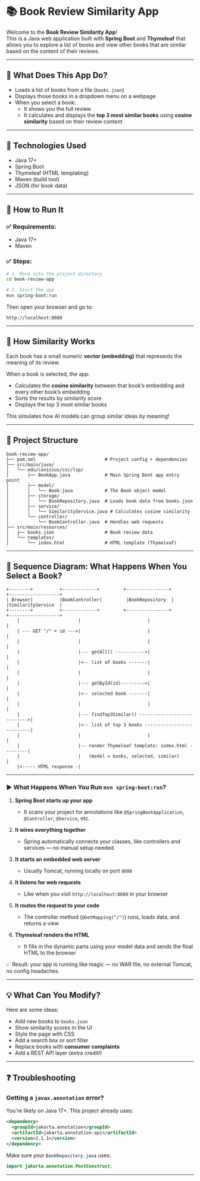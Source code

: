 # 📚 Book Review Similarity App

Welcome to the **Book Review Similarity App**!  
This is a Java web application built with **Spring Boot** and **Thymeleaf** that allows you to explore a list of books and view other books that are similar based on the content of their reviews.

---

## 🧠 What Does This App Do?

- Loads a list of books from a file (`books.json`)
- Displays those books in a dropdown menu on a webpage
- When you select a book:
  - It shows you the full review
  - It calculates and displays the **top 3 most similar books** using **cosine similarity** based on their review content

---

## 🧰 Technologies Used

- Java 17+
- Spring Boot
- Thymeleaf (HTML templating)
- Maven (build tool)
- JSON (for book data)

---

## 🚀 How to Run It

### ✅ Requirements:
- Java 17+
- Maven

### ✅ Steps:

```bash
# 1. Move into the project directory
cd book-review-app

# 2. Start the app
mvn spring-boot:run
```

Then open your browser and go to:

```
http://localhost:8080
```

---

## 🧮 How Similarity Works

Each book has a small numeric **vector (embedding)** that represents the meaning of its review.

When a book is selected, the app:
- Calculates the **cosine similarity** between that book’s embedding and every other book’s embedding
- Sorts the results by similarity score
- Displays the top 3 most similar books

This simulates how AI models can group similar ideas by meaning!

---

## 🧱 Project Structure

```
book-review-app/
├── pom.xml                          # Project config + dependencies
├── src/main/java/
│   └── edu/canisius/csc/lsp/
│       ├── BookApp.java             # Main Spring Boot app entry point
│       ├── model/
│       │   └── Book.java            # The Book object model
│       ├── storage/
│       │   └── BookRepository.java  # Loads book data from books.json
│       ├── service/
│       │   └── SimilarityService.java # Calculates cosine similarity
│       └── controller/
│           └── BookController.java  # Handles web requests
├── src/main/resources/
│   ├── books.json                   # Book review data
│   └── templates/
│       └── index.html               # HTML template (Thymeleaf)
```

---

## 🔁 Sequence Diagram: What Happens When You Select a Book?

```
+--------+          +-------------+         +----------------+        +-------------------+
| Browser|          |BookController|         |BookRepository  |        |SimilarityService  |
+--------+          +-------------+         +----------------+        +-------------------+
    |                      |                         |                         |
    | --- GET "/" + id --->|                         |                         |
    |                      |                         |                         |
    |                      |--- getAll() ----------->|                         |
    |                      |<-- list of books -------|                         |
    |                      |                         |                         |
    |                      |--- getById(id)--------->|                         |
    |                      |<-- selected book -------|                         |
    |                      |                         |                         |
    |                      |--- findTop3Similar() ---------------------------->|
    |                      |<-- list of top 3 books ---------------------------|
    |                      |                         |                         |
    |                      |-- render Thymeleaf template: index.html ---------|
    |                      |   (model = books, selected, similar)             |
    |<----- HTML response -|                                                  
```

---

### ▶️ What Happens When You Run `mvn spring-boot:run`?

1. **Spring Boot starts up your app**
   - It scans your project for annotations like `@SpringBootApplication`, `@Controller`, `@Service`, etc.

2. **It wires everything together**
   - Spring automatically connects your classes, like controllers and services — no manual setup needed.

3. **It starts an embedded web server**
   - Usually Tomcat, running locally on port `8080`

4. **It listens for web requests**
   - Like when you visit `http://localhost:8080` in your browser

5. **It routes the request to your code**
   - The controller method (`@GetMapping("/")`) runs, loads data, and returns a view

6. **Thymeleaf renders the HTML**
   - It fills in the dynamic parts using your model data and sends the final HTML to the browser

✅ Result: your app is running like magic — no WAR file, no external Tomcat, no config headaches.

---

## 💡 What Can You Modify?

Here are some ideas:
- Add new books to `books.json`
- Show similarity scores in the UI
- Style the page with CSS
- Add a search box or sort filter
- Replace books with **consumer complaints**
- Add a REST API layer (extra credit!)

---

## ❓ Troubleshooting

### Getting a `javax.annotation` error?
You're likely on Java 17+. This project already uses:
```xml
<dependency>
  <groupId>jakarta.annotation</groupId>
  <artifactId>jakarta.annotation-api</artifactId>
  <version>2.1.1</version>
</dependency>
```

Make sure your `BookRepository.java` uses:
```java
import jakarta.annotation.PostConstruct;
```

---


